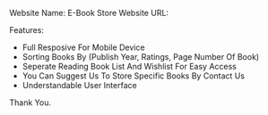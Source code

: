 Website Name: E-Book Store
Website URL:

Features:

- Full Resposive For Mobile Device
- Sorting Books By (Publish Year, Ratings, Page Number Of Book)
- Seperate Reading Book List And Wishlist For Easy Access
- You Can Suggest Us To Store Specific Books By Contact Us
- Understandable User Interface

Thank You.
